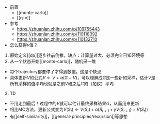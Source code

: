 - 前置
  - [[monte-carlo]]
  - [[q-v]]
- 参考
  - https://zhuanlan.zhihu.com/p/109755443
  - https://zhuanlan.zhihu.com/p/110118392
  - https://zhuanlan.zhihu.com/p/110132710
- 怎么获得$v$值？
1. 原始定义[[dp]]逐步往前倒推。缺点：计算量过大、必须完全已知环境等
2. 从一个状态开始[[monte-carlo]]，随机采一堆
  - 每个trajectory都要停了才得到数值。这是个缺点
  - 具体更新$V$的公式$V \leftarrow V + \alpha(G-V)$，可以理解成$G$是一些新的采样，估计$V$是所有采样的值平均也就是之前$V$和之后$G$的（加权）平均
3. TD
  - 不用走到最后！过程中的$V$就可以估计最终采样结果$G$，从而用来更新
  - 相比MC方法，更新公式变为$V(S_t) \leftarrow V(S_t) +\alpha(R_{t+1} + \gamma V(S_{t+1}) - V(S_t))$
  - 有[[self-similarity]]，[[general-principles/recursion]]等思想